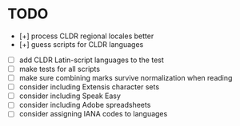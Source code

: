# TODO

- [+] process CLDR regional locales better
- [+] guess scripts for CLDR languages
- [ ] add CLDR Latin-script languages to the test
- [ ] make tests for all scripts
- [ ] make sure combining marks survive normalization when reading
- [ ] consider including Extensis character sets
- [ ] consider including Speak Easy
- [ ] consider including Adobe spreadsheets
- [ ] consider assigning IANA codes to languages